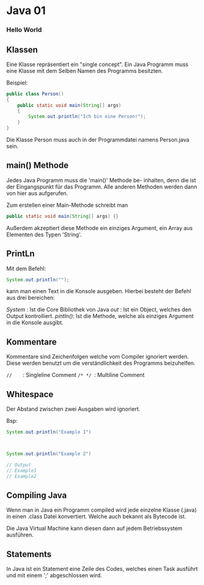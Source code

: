 # Java 01
### Hello World


## Klassen

Eine Klasse repräsentiert ein "single concept".
Ein Java Programm muss eine Klasse mit dem Selben
Namen des Programms besitzten.

Beispiel:

```java
public class Person()
{
	public static void main(String[] args)
	{
		System.out.println("Ich bin eine Person!");
	}
}
```

Die Klasse Person muss auch in der Programmdatei
namens Person.java sein.






## main() Methode

Jedes Java Programm muss die 'main()' Methode be-
inhalten, denn die ist der Eingangspunkt für das
Programm. Alle anderen Methoden werden dann von
hier aus aufgerufen.

Zum erstellen einer Main-Methode schreibt man

```java
public static void main(String[] args) {}
```

Außerdem akzeptiert diese Methode ein
einziges Argument, ein Array aus Elementen
des Typen 'String'.






## PrintLn

Mit dem Befehl:

```java
System.out.println("");
```

kann man einen Text in die Konsole ausgeben.
Hierbei besteht der Befehl aus drei bereichen:

*System*  : Ist die Core Bibliothek von Java
*out*     : Ist ein Object, welches den Output
		    kontrolliert.
*pintln()*: Ist die Methode, welche als einziges
			Argument in die Konsole ausgibt.






## Kommentare

Kommentare sind Zeichenfolgen welche vom Compiler
ignoriert werden.
Diese werden benutzt um die verständlichkeit
des Programms beizuhelfen.

`//    `: Singleline Comment
`/* */ `: Multiline Comment






## Whitespace

Der Abstand zwischen zwei Ausgaben wird ignoriert.

Bsp:
```java
System.out.println("Example 1")



System.out.println("Example 2")

// Output
// Example1
// Example2
```






## Compiling Java

Wenn man in Java ein Programm compiled
wird jede einzelne Klasse (.java) in
einen .class Datei konvertiert.
Welche auch bekannt als Bytecode ist.

Die Java Virtual Machine kann diesen
dann auf jedem Betriebssystem ausführen.






## Statements

In Java ist ein Statement eine Zeile
des Codes, welches einen Task
ausführt und mit einem ';' abgeschlossen
wird.